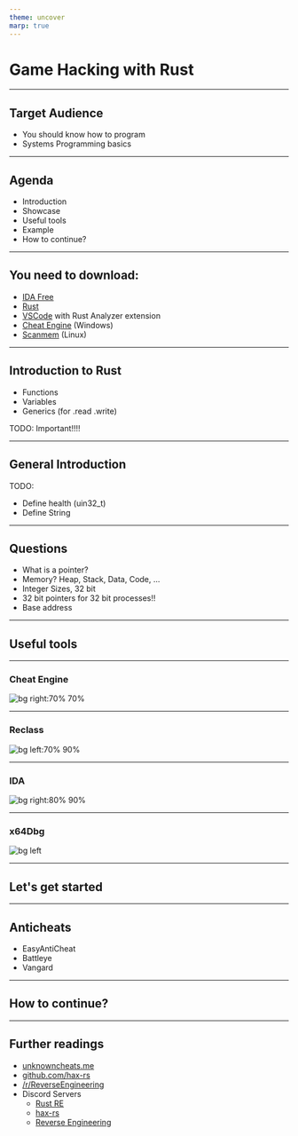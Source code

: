 ```yaml
---
theme: uncover
marp: true
---
```


# Game Hacking with Rust

---

## Target Audience

- You should know how to program
- Systems Programming basics

---

## Agenda

- Introduction
- Showcase
- Useful tools
- Example
- How to continue?

---

## You need to download:

- [IDA Free](https://hex-rays.com/ida-free/)
- [Rust](https://rustup.rs/)
- [VSCode](https://code.visualstudio.com/download) with Rust Analyzer extension
- [Cheat Engine](https://www.cheatengine.org/) (Windows)
- [Scanmem](https://github.com/scanmem/scanmem) (Linux)


---

## Introduction to Rust

- Functions
- Variables
- Generics (for .read .write)

TODO: Important!!!!

---

## General Introduction 

TODO: 
- Define health (uin32_t)
- Define String

---

## Questions

- What is a pointer? 
- Memory? Heap, Stack, Data, Code, ...
- Integer Sizes, 32 bit
- 32 bit pointers for 32 bit processes!!
- Base address

---

## Useful tools

---

### Cheat Engine

![bg right:70% 70%](https://www.startpage.com/av/proxy-image?piurl=https%3A%2F%2Fi.computer-bild.de%2Fimgs%2F3%2F8%2F1%2F7%2F1%2F4%2F9%2FScreenshot-1-Cheat-Engine-615x680-1b438c1f3fdf8afd.jpg&sp=1673433577Tca4585625a0a2e2b6dc57235af1effb14c0f97db1308051aa4933f04020e9b36)

---

### Reclass

![bg left:70% 90%](https://camo.githubusercontent.com/712de35cebd00cea16055c09ef4262a2476d7f2e84f9425a7fcf31de6a9dc910/68747470733a2f2f61626c6f61642e64652f696d672f6d61696e346873626a2e6a7067)

---

### IDA

![bg right:80% 90%](https://www.startpage.com/av/proxy-image?piurl=https%3A%2F%2Fi.ytimg.com%2Fvi%2Ffjqu_WlYycY%2Fmaxresdefault.jpg&sp=1673436316T09c541eb71c9402737b6b81f96cea38a94ac5ec4a69cf09aa7ebb3490a4efe9e)

---

### x64Dbg

![bg left](https://camo.githubusercontent.com/399b3391c873c9c1484f4487de23e20435d4ef2e251104660c6f7e1fc83e8ee6/68747470733a2f2f692e696d6775722e636f6d2f563266354150392e706e67)

---

## Let's get started

<!-- 

- Show how you can find the offset in IDA
- Show how you can find it with findmem
- Write to health (static)
- Read player, write to health offset

-->

---

## Anticheats

- EasyAntiCheat
- Battleye
- Vangard

---

## How to continue?


---

## Further readings

- [unknowncheats.me](https://www.unknowncheats.me/)
- [github.com/hax-rs](https://github.com/hax-rs)
- [/r/ReverseEngineering](https://www.reddit.com/r/ReverseEngineering/)
- Discord Servers
  - [Rust RE](https://discord.gg/m2EnYsQddj)
  - [hax-rs](https://discord.gg/TSbkZbnnjJ)
  - [Reverse Engineering](https://discord.gg/rtfm)

